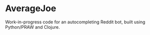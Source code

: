 # AverageJoe

Work-in-progress code for an autocompleting Reddit bot, built using Python/PRAW and Clojure.
